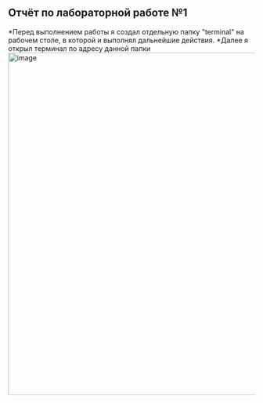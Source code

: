## Отчёт по лабораторной работе №1
*Перед выполнением работы я создал отдельную папку "terminal" на рабочем столе, в которой и выполнял дальнейшие действия.
*Далее я открыл терминал по адресу данной папки
<img width="699" alt="image" src="https://github.com/user-attachments/assets/54e19283-716f-4672-8c1a-9301caec15c7">
